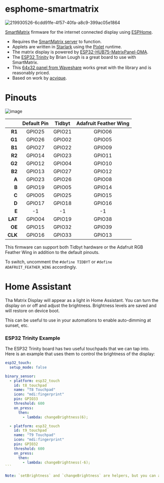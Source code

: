 # esphome-smartmatrix

![219930526-6cdd91fe-4f57-40fa-a8c9-399ac05e1864](https://user-images.githubusercontent.com/72890/219930692-824a2063-1788-4628-8d7f-fdbc240b5191.png)

[SmartMatrix](https://github.com/acvigue/SmartMatrix-ESP32) firmware for the internet connected display using [ESPHome](https://esphome.io/index.html).

* Requires the [SmartMatrix server](https://github.com/drudge/smart-matrix-server) to function.
* Applets are written in [Starlark](https://github.com/google/starlark-go/blob/master/doc/spec.md) using the [Pixlet](https://tidbyt.dev/docs/build/build-for-tidbyt) runtime.
* The matrix display is powered by [ESP32-HUB75-MatrixPanel-DMA](https://github.com/mrfaptastic/ESP32-HUB75-MatrixPanel-DMA).
* The [ESP32 Trinity](https://esp32trinity.com/) by Brian Lough is a great board to use with SmartMatrix.
* This [64x32 panel from Waveshare](https://www.waveshare.com/rgb-matrix-p3-64x32.htm?amazon) works great with the library and is reasonably priced.
* Based on work by [acvique](https://github.com/acvigue/SmartMatrix-ESP32).

# Pinouts

![image](https://user-images.githubusercontent.com/72890/219923621-937a8f2e-1026-4c38-bb05-2691427aea0b.png)

|           | Default Pin |       Tidbyt    |    Adafruit Feather Wing  |
|----------:|:-----------:|:---------------:|:-------------------------:|
|     **R1**    |    GPIO25   |    GPIO21   |          GPIO06       |
|     **G1**    |    GPIO26   |    GPIO02   |          GPIO05       |
|     **B1**    |    GPIO27   |    GPIO22   |          GPIO09       |
|     **R2**    |    GPIO14   |    GPIO23   |          GPIO11       |
|     **G2**    |    GPIO12   |    GPIO04   |          GPIO10       |
|     **B2**    |    GPIO13   |    GPIO27   |          GPIO12       |
|     **A**     |    GPIO23   |    GPIO26   |          GPIO08       |
|     **B**     |    GPIO19   |    GPIO05   |          GPIO14       |
|     **C**     |    GPIO05   |    GPIO25   |          GPIO15       |
|     **D**     |    GPIO17   |    GPIO18   |          GPIO16       |
|     **E**     |    -1       |    -1       |          -1           |
|     **LAT**   |    GPIO04   |    GPIO19   |          GPIO38       |
|     **OE**    |    GPIO15   |    GPIO32   |          GPIO39       |
|     **CLK**   |    GPIO16   |    GPIO33   |          GPIO13       |


This firmware can support both Tidbyt hardware or the Adafruit RGB Feather Wing in addition to the default pinouts.

To switch, uncomment the `#define TIDBYT` or `#define ADAFRUIT_FEATHER_WING` accordingly.

# Home Assistant

Tha Matrix Display will appear as a light in Home Assistant. You can turn the display on or off and adjust the brightness. Brightness levels are saved and will restore on device boot.

This can be useful to use in your automations to enable auto-dimming at sunset, etc.

### ESP32 Trinity Example

The ESP32 Trinity board has two useful touchpads that we can tap into. Here is an example that uses them to control the brightness of the display:

````yaml
esp32_touch:
  setup_mode: false

binary_sensor:
  - platform: esp32_touch
    id: t8_touchpad
    name: "T8 Touchpad"
    icon: "mdi:fingerprint"
    pin: GPIO33
    threshold: 600
    on_press:
      then:
        - lambda: changeBrightness(6);

  - platform: esp32_touch
    id: t9_touchpad
    name: "T9 Touchpad"
    icon: "mdi:fingerprint"
    pin: GPIO32
    threshold: 600
    on_press:
      then:
        - lambda: changeBrightness(-6);
```

Note: `setBrightness` and `changeBrightness` are helpers, but you can access the `dma_display` variable to use the HUB75-MatrixPanel-DMA display object directly in your lambdas.
